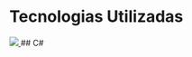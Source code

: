 # Tecnologias Utilizadas

<a href="https://learn.microsoft.com/dotnet/csharp/">
  <img src="https://img.shields.io/badge/C%23-512BD4?style=for-the-badge&logo=csharp&logoColor=white"/> 
</a> ## C#


